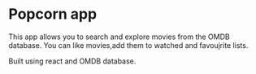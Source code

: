 # Popcorn app

This app allows you to search and explore movies from the OMDB database. You can like movies,add them to watched and favoujrite lists.

Built using react and OMDB database.
